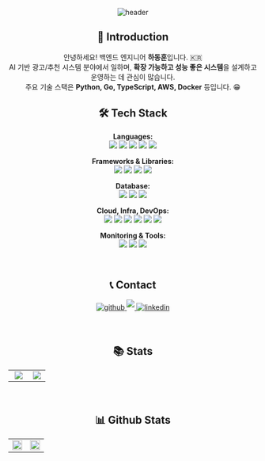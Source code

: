 <div align="center">

<!-- Header -->
![header](https://capsule-render.vercel.app/api?type=waving&color=0:ab6463,100:821315&height=215&section=header&text=d-ha&fontSize=90&fontColor=f7f5f5&desc=Backend%20Engineer%20%7C%20Seoul,%20KR%20%F0%9F%90%AF&animation=fadeIn&fontAlignY=35&descAlignY=55&descAlign=62) <!-- Shortened Desc -->
</div>

<h2 align="center"> 👋 Introduction </h2>
<div align="center">

안녕하세요! 백엔드 엔지니어 **하동훈**입니다. 🇰🇷 </br>
AI 기반 광고/추천 시스템 분야에서 일하며, **확장 가능하고 성능 좋은 시스템**을 설계하고 운영하는 데 관심이 많습니다. </br>
주요 기술 스택은 **Python, Go, TypeScript, AWS, Docker** 등입니다. 😁 </br> <!-- Briefly mention key tech -->

</div>

<!-- Key Experiences Section REMOVED -->

<h2 align="center"><b>🛠 Tech Stack</b></h2>

<div align="center">

  **Languages:** <br/>
  <img src="https://img.shields.io/badge/Python-3776AB?style=for-the-badge&logo=python&logoColor=white"/>
  <img src="https://img.shields.io/badge/Go-00ADD8?style=for-the-badge&logo=go&logoColor=white"/>
  <img src="https://img.shields.io/badge/TypeScript-3178C6?style=for-the-badge&logo=TypeScript&logoColor=white"/>
  <img src="https://img.shields.io/badge/C%2B%2B-00599C?style=for-the-badge&logo=c%2B%2B&logoColor=white"/>
  <img src="https://img.shields.io/badge/C-A8B9CC?style=for-the-badge&logo=C&logoColor=white"/>
  <br/>

  **Frameworks & Libraries:** <br/>
  <img src="https://img.shields.io/badge/NestJS-E0234E?style=for-the-badge&logo=NestJS&logoColor=white"/>
  <img src="https://img.shields.io/badge/TypeORM-E0234E?style=for-the-badge"/>
  <img src="https://img.shields.io/badge/Socket.IO-010101?style=for-the-badge&logo=Socket.IO&logoColor=white"/>
  <img src="https://img.shields.io/badge/Jest-C21325?style=for-the-badge&logo=Jest&logoColor=white"/>
  <br/>

  **Database:** <br/>
  <img src="https://img.shields.io/badge/PostgreSQL-4169E1?style=for-the-badge&logo=PostgreSQL&logoColor=white"/>
  <img src="https://img.shields.io/badge/Redis-DC382D?style=for-the-badge&logo=redis&logoColor=white"/>
  <img src="https://img.shields.io/badge/Amazon%20Redshift-8C1111?style=for-the-badge&logo=amazonredshift&logoColor=white"/>
  <br/>

  **Cloud, Infra, DevOps:** <br/>
  <img src="https://img.shields.io/badge/Amazon%20ECS-FF9900?style=for-the-badge&logo=amazon%20ecs&logoColor=white"/>
  <img src="https://img.shields.io/badge/Amazon%20EC2-FF9900?style=for-the-badge&logo=amazon%20ec2&logoColor=white"/>
  <img src="https://img.shields.io/badge/Amazon%20S3-569A31?style=for-the-badge&logo=amazonS3&logoColor=white"/>
  <img src="https://img.shields.io/badge/Amazon%20RDS-527FFF?style=for-the-badge&logo=amazon%20rds&logoColor=white"/>
  <img src="https://img.shields.io/badge/Docker-2496ED?style=for-the-badge&logo=docker&logoColor=white"/>
  <img src="https://img.shields.io/badge/Github%20Actions-2088FF?style=for-the-badge&logo=GithubActions&logoColor=white"/>
  <br/>

  **Monitoring & Tools:** <br/>
  <img src="https://img.shields.io/badge/OpenTelemetry-000000?style=for-the-badge&logo=opentelemetry&logoColor=white"/>
  <img src="https://img.shields.io/badge/Jaeger-569A31?style=for-the-badge&logo=jaeger&logoColor=white"/>
  <img src="https://img.shields.io/badge/Swagger-85EA2D?style=for-the-badge&logo=Swagger&logoColor=white"/>

</div> </br>

<h2 align="center"><b>📞 Contact</b></h2>
<p align="center">
<a href="https://github.com/Devdha" target="_blank">
<img src="https://img.shields.io/badge/github-%2324292e.svg?&style=for-the-badge&logo=github&logoColor=white" alt="github" style="margin-bottom: 5px;" />
</a>
<!-- Verify Notion Link is intended -->
<a href="https://github.com/user-attachments/files/19814140/default.pdf" target="_blank">
<img src="https://img.shields.io/badge/Resume%2FPortfolio-821315?style=for-the-badge&logo=Notion&logoColor=white" style="margin-bottom: 5px;"/>
</a>
<a href="https://www.linkedin.com/in/devdha/" target="_blank">
<img src="https://img.shields.io/badge/linkedin-%231E77B5.svg?&style=for-the-badge&logo=linkedin&logoColor=white" alt="linkedin" style="margin-bottom: 5px;" />
</a> </p> </br>

<h2 align="center"><b> 📚 Stats </b></h2>
<table align="center">
<tr><td valign="top" align="center" width="52%">
<!-- 42 Seoul Badge -->
<img src="https://badge.mediaplus.ma/darkblue/dha" align="center" />
</td><td valign="top" align="center" width="42.5%">
<!-- BOJ Badge -->
<img src="http://mazassumnida.wtf/api/v2/generate_badge?boj=ehdgns1027" align="center" />
</td></tr></table>
</br>

<h2 align="center"><b>📊 Github Stats</b></h2>
<table align="center"><tr><td valign="top" width="50%">
<!-- GitHub Stats -->
<img src="https://github-readme-stats.vercel.app/api?username=Devdha&show_icons=true&count_private=true&hide_border=true" align="center" style="width: 100%" />
</td><td valign="top" width="50%">
<!-- Top Langs -->
<img src="https://github-readme-stats.vercel.app/api/top-langs/?username=Devdha&hide_border=true&layout=compact" align="center" style="width: 100%" />
</td></tr></table>
</br>

<!--
**Devdha/Devdha** is a ✨ _special_ ✨ repository because its `README.md` (this file) appears on your GitHub profile.
-->
